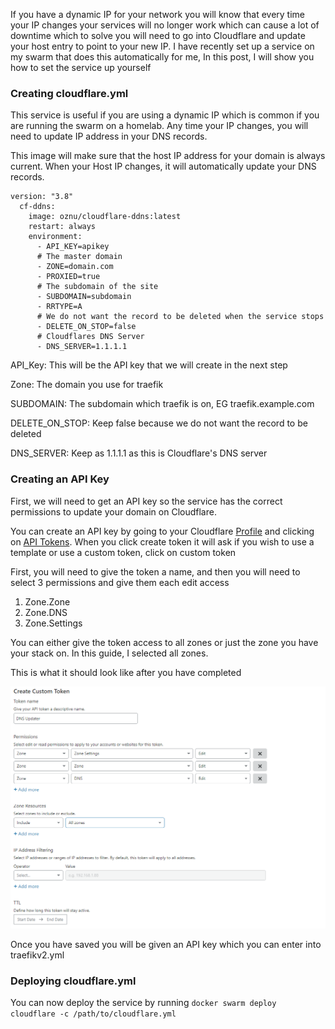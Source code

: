 

If you have a dynamic IP for your network you will know that every time your IP changes your services will no longer work which can cause a lot of downtime which to solve you will need to go into Cloudflare and update your host entry to point to your new IP. I have recently set up a service on my swarm that does this automatically for me, In this post, I will show you how to set the service up yourself


### Creating cloudflare.yml

This service is useful if you are using a dynamic IP which is common if you are running the swarm on a homelab. Any time your IP changes, you will need to update IP address in your DNS records.

This image will make sure that the host IP address for your domain is always current. When your Host IP changes, it will automatically update your DNS records.



```
version: "3.8"
  cf-ddns:
    image: oznu/cloudflare-ddns:latest
    restart: always
    environment:
      - API_KEY=apikey
      # The master domain
      - ZONE=domain.com
      - PROXIED=true
      # The subdomain of the site
      - SUBDOMAIN=subdomain
      - RRTYPE=A
      # We do not want the record to be deleted when the service stops
      - DELETE_ON_STOP=false
      # Cloudflares DNS Server
      - DNS_SERVER=1.1.1.1
```


API_Key: This will be the API key that we will create in the next step

Zone: The domain you use for traefik

SUBDOMAIN: The subdomain which traefik is on, EG traefik.example.com

DELETE_ON_STOP: Keep false because we do not want the record to be deleted

DNS_SERVER: Keep as 1.1.1.1 as this is Cloudflare's DNS server


### Creating an API Key


First, we will need to get an API key so the service has the correct permissions to update your domain on Cloudflare.


You can create an API key by going to your Cloudflare [Profile](https://dash.cloudflare.com/profile/) and clicking on [API Tokens](https://dash.cloudflare.com/profile/api-tokens). When you click create token it will ask if you wish to use a template or use a custom token, click on custom token

First, you will need to give the token a name, and then you will need to select 3 permissions and give them each edit access

1. Zone.Zone
2. Zone.DNS
3. Zone.Settings


You can either give the token access to all zones or just the zone you have your stack on. In this guide, I selected all zones.


This is what it should look like after you have completed

![Cloudflare Token](../images/cloudflaretoken.PNG)





Once you have saved you will be given an API key which you can enter into traefikv2.yml


### Deploying cloudflare.yml

You can now deploy the service by running `docker swarm deploy cloudflare -c /path/to/cloudflare.yml`